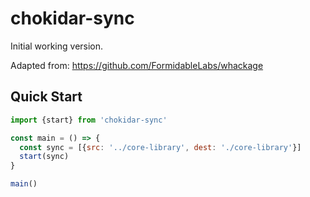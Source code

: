 # chokidar-sync

Initial working version.

Adapted from: https://github.com/FormidableLabs/whackage

## Quick Start

```js
import {start} from 'chokidar-sync'

const main = () => {
  const sync = [{src: '../core-library', dest: './core-library'}]
  start(sync)
}

main()
```
